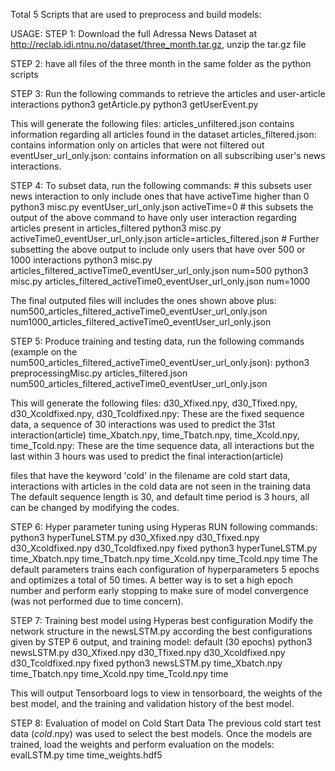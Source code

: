 Total 5 Scripts that are used to preprocess and build models:

USAGE:
STEP 1: Download the full Adressa News Dataset at http://reclab.idi.ntnu.no/dataset/three_month.tar.gz, unzip the tar.gz file


STEP 2: have all files of the three month in the same folder as the python scripts


STEP 3: Run the following commands to retrieve the articles and user-article interactions
     python3 getArticle.py 
     python3 getUserEvent.py

This will generate the following files:
     articles_unfiltered.json contains information regarding all articles found in the dataset
     articles_filtered.json: contains information only on articles that were not filtered out
     eventUser_url_only.json: contains information on all subscribing user's news interactions.


STEP 4: To subset data, run the following commands:
    # this subsets user news interaction to only include ones that have activeTime higher than 0	
    python3 misc.py eventUser_url_only.json activeTime=0
    # this subsets the output of the above command to have only user interaction regarding articles present in articles_filtered
    python3 misc.py activeTime0_eventUser_url_only.json article=articles_filtered.json
    # Further subsetting the above output to include only users that have over 500 or 1000 interactions
    python3 misc.py articles_filtered_activeTime0_eventUser_url_only.json num=500
    python3 misc.py articles_filtered_activeTime0_eventUser_url_only.json num=1000 

The final outputed files will includes the ones shown above plus:
    num500_articles_filtered_activeTime0_eventUser_url_only.json
    num1000_articles_filtered_activeTime0_eventUser_url_only.json


STEP 5: Produce training and testing data, run the following commands (example on the num500_articles_filtered_activeTime0_eventUser_url_only.json):
    python3 preprocessingMisc.py articles_filtered.json num500_articles_filtered_activeTime0_eventUser_url_only.json 

This will generate the following files:
d30_Xfixed.npy, d30_Tfixed.npy, d30_Xcoldfixed.npy, d30_Tcoldfixed.npy: These are the fixed sequence data, a sequence of 30 interactions was used to predict the 31st interaction(article)
time_Xbatch.npy, time_Tbatch.npy, time_Xcold.npy, time_Tcold.npy: These are the time sequence data, all interactions but the last within 3 hours was used to predict the final interaction(article) 

files that have the keyword 'cold' in the filename are cold start data, interactions with articles in the cold data are not seen in the training data
The default sequence length is 30, and default time period is 3 hours, all can be changed by modifying the codes.


STEP 6: Hyper parameter tuning using Hyperas
RUN following commands:
python3 hyperTuneLSTM.py d30_Xfixed.npy d30_Tfixed.npy d30_Xcoldfixed.npy d30_Tcoldfixed.npy fixed
python3 hyperTuneLSTM.py time_Xbatch.npy time_Tbatch.npy time_Xcold.npy time_Tcold.npy time 
The default parameters trains each configuration of hyperparameters 5 epochs and optimizes a total of 50 times.
A better way is to set a high epoch number and perform early stopping to make sure of model convergence (was not performed due to time concern).


STEP 7: Training best model using Hyperas best configuration
Modify the network structure in the newsLSTM.py according the best configurations given by STEP 6 output, and training model: default (30 epochs)
python3 newsLSTM.py d30_Xfixed.npy d30_Tfixed.npy d30_Xcoldfixed.npy d30_Tcoldfixed.npy fixed
python3 newsLSTM.py time_Xbatch.npy time_Tbatch.npy time_Xcold.npy time_Tcold.npy time

This will output Tensorboard logs to view in tensorboard, the weights of the best model, and the training and validation history of the best model.


STEP 8: Evaluation of model on Cold Start Data
The previous cold start test data (*cold*.npy) was used to select the best models. Once the models are trained, load the weights and perform evaluation on the models:
evalLSTM.py time time_weights.hdf5